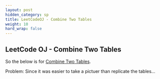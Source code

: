 ```yaml
---
layout: post
hidden_category: sp
title: LeetCodeOJ - Combine Two Tables
weight: 10
hard_wrap: false
---
```


## LeetCode OJ - Combine Two Tables

So the below is for [Combine Two Tables](https://leetcode.com/problems/combine-two-tables/).

Problem:
Since it was easier to take a pictuer than replicate the tables...

